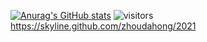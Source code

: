 [![Anurag's GitHub stats](https://github-readme-stats.vercel.app/api?username=zhoudahong&show_icons=true&theme=radical)](https://github.com/anuraghazra/github-readme-stats)
![visitors](https://visitor-badge.glitch.me/badge?page_id=page.id&left_color=green&right_color=red)
https://skyline.github.com/zhoudahong/2021
